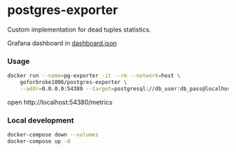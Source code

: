 # postgres-exporter

Custom implementation for dead tuples statistics.

Grafana dashboard in [dashboard.json](dashboard.json)

### Usage

```bash
docker run --name=pg-exporter -it --rm --network=host \
    goforbroke1006/postgres-exporter \
    --addr=0.0.0.0:54380 --target=postgresql://db_user:db_pass@localhost:5432/db_name?sslmode=disable
```

open http://localhost:54380/metrics

### Local development

```bash
docker-compose down --volumes
docker-compose up -d
```
